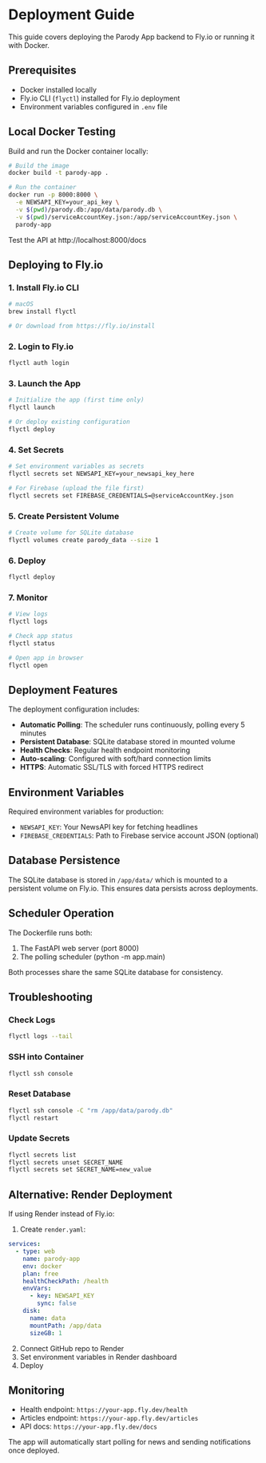 # Deployment Guide

This guide covers deploying the Parody App backend to Fly.io or running it with Docker.

## Prerequisites

- Docker installed locally
- Fly.io CLI (`flyctl`) installed for Fly.io deployment
- Environment variables configured in `.env` file

## Local Docker Testing

Build and run the Docker container locally:

```bash
# Build the image
docker build -t parody-app .

# Run the container
docker run -p 8000:8000 \
  -e NEWSAPI_KEY=your_api_key \
  -v $(pwd)/parody.db:/app/data/parody.db \
  -v $(pwd)/serviceAccountKey.json:/app/serviceAccountKey.json \
  parody-app
```

Test the API at http://localhost:8000/docs

## Deploying to Fly.io

### 1. Install Fly.io CLI

```bash
# macOS
brew install flyctl

# Or download from https://fly.io/install
```

### 2. Login to Fly.io

```bash
flyctl auth login
```

### 3. Launch the App

```bash
# Initialize the app (first time only)
flyctl launch

# Or deploy existing configuration
flyctl deploy
```

### 4. Set Secrets

```bash
# Set environment variables as secrets
flyctl secrets set NEWSAPI_KEY=your_newsapi_key_here

# For Firebase (upload the file first)
flyctl secrets set FIREBASE_CREDENTIALS=@serviceAccountKey.json
```

### 5. Create Persistent Volume

```bash
# Create volume for SQLite database
flyctl volumes create parody_data --size 1
```

### 6. Deploy

```bash
flyctl deploy
```

### 7. Monitor

```bash
# View logs
flyctl logs

# Check app status
flyctl status

# Open app in browser
flyctl open
```

## Deployment Features

The deployment configuration includes:

- **Automatic Polling**: The scheduler runs continuously, polling every 5 minutes
- **Persistent Database**: SQLite database stored in mounted volume
- **Health Checks**: Regular health endpoint monitoring
- **Auto-scaling**: Configured with soft/hard connection limits
- **HTTPS**: Automatic SSL/TLS with forced HTTPS redirect

## Environment Variables

Required environment variables for production:

- `NEWSAPI_KEY`: Your NewsAPI key for fetching headlines
- `FIREBASE_CREDENTIALS`: Path to Firebase service account JSON (optional)

## Database Persistence

The SQLite database is stored in `/app/data/` which is mounted to a persistent volume on Fly.io. This ensures data persists across deployments.

## Scheduler Operation

The Dockerfile runs both:
1. The FastAPI web server (port 8000)
2. The polling scheduler (python -m app.main)

Both processes share the same SQLite database for consistency.

## Troubleshooting

### Check Logs

```bash
flyctl logs --tail
```

### SSH into Container

```bash
flyctl ssh console
```

### Reset Database

```bash
flyctl ssh console -C "rm /app/data/parody.db"
flyctl restart
```

### Update Secrets

```bash
flyctl secrets list
flyctl secrets unset SECRET_NAME
flyctl secrets set SECRET_NAME=new_value
```

## Alternative: Render Deployment

If using Render instead of Fly.io:

1. Create `render.yaml`:

```yaml
services:
  - type: web
    name: parody-app
    env: docker
    plan: free
    healthCheckPath: /health
    envVars:
      - key: NEWSAPI_KEY
        sync: false
    disk:
      name: data
      mountPath: /app/data
      sizeGB: 1
```

2. Connect GitHub repo to Render
3. Set environment variables in Render dashboard
4. Deploy

## Monitoring

- Health endpoint: `https://your-app.fly.dev/health`
- Articles endpoint: `https://your-app.fly.dev/articles`
- API docs: `https://your-app.fly.dev/docs`

The app will automatically start polling for news and sending notifications once deployed.